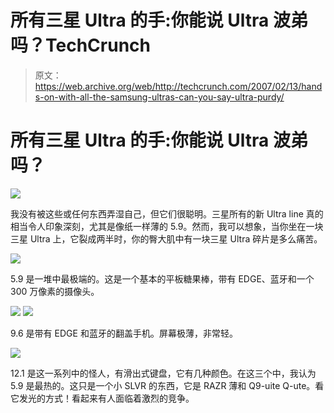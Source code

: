 # 所有三星 Ultra 的手:你能说 Ultra 波弟吗？TechCrunch

> 原文：<https://web.archive.org/web/http://techcrunch.com/2007/02/13/hands-on-with-all-the-samsung-ultras-can-you-say-ultra-purdy/>

# 所有三星 Ultra 的手:你能说 Ultra 波弟吗？

![](img/9c9129c1ee78475913833aee475cde84.png)

我没有被这些或任何东西弄湿自己，但它们很聪明。三星所有的新 Ultra line 真的相当令人印象深刻，尤其是像纸一样薄的 5.9。然而，我可以想象，当你坐在一块三星 Ultra 上，它裂成两半时，你的臀大肌中有一块三星 Ultra 碎片是多么痛苦。

![](img/e36abd36625f3bee98db25a2b8705121.png)

5.9 是一堆中最极端的。这是一个基本的平板糖果棒，带有 EDGE、蓝牙和一个 300 万像素的摄像头。

![](img/344de4171c9e4134465ad948e1cde120.png)
![](img/a5a403165294fe089a88dec868738522.png)

9.6 是带有 EDGE 和蓝牙的翻盖手机。屏幕极薄，非常轻。

![](img/8a628e9a36683dfe5c787f1351fff92a.png)

12.1 是这一系列中的怪人，有滑出式键盘，它有几种颜色。在这三个中，我认为 5.9 是最热的。这只是一个小 SLVR 的东西，它是 RAZR 薄和 Q9-uite Q-ute。看它发光的方式！看起来有人面临着激烈的竞争。